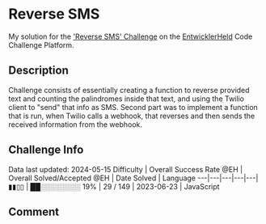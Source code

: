 # Reverse SMS

My solution for the ['Reverse SMS' Challenge](https://platform.entwicklerheld.de/challenge/reverse-sms?technology=JavaScript) on the [EntwicklerHeld](https://platform.entwicklerheld.de/) Code Challenge Platform.

## Description
Challenge consists of essentially creating a function to reverse provided text and counting the palindromes inside that text, and using the Twilio client to "send" that info as SMS. Second part was to implement a function that is run, when Twilio calls a webhook, that reverses and then sends the received information from the webhook.

## Challenge Info
Data last updated: 2024-05-15
Difficulty | Overall Success Rate @EH | Overall Solved/Accepted @EH | Date Solved | Language
---|---|---|---|---|
▮▮▯▯ | ██░░░░░░░░ 19% | 29 / 149 | 2023-06-23 | JavaScript

## Comment
